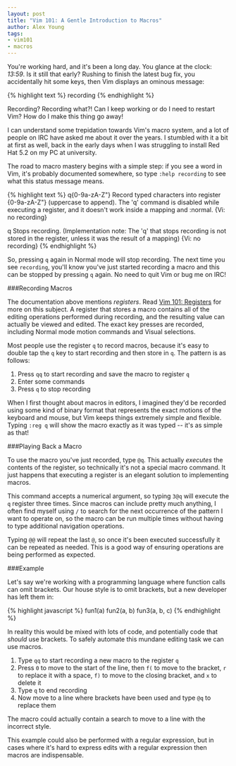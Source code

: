 ```yaml
---
layout: post
title: "Vim 101: A Gentle Introduction to Macros"
author: Alex Young
tags:
- vim101
- macros
---
```


You're working hard, and it's been a long day.  You glance at the clock: _13:59_.  Is it still that early?  Rushing to finish the latest bug fix, you accidentally hit some keys, then Vim displays an ominous message:

{% highlight text %}
recording
{% endhighlight %}

Recording?  Recording what?!  Can I keep working or do I need to restart Vim?  How do I make this thing go away!

I can understand some trepidation towards Vim's macro system, and a lot of people on IRC have asked me about it over the years.  I stumbled with it a bit at first as well, back in the early days when I was struggling to install Red Hat 5.2 on my PC at university.

The road to macro mastery begins with a simple step: if you see a word in Vim, it's probably documented somewhere, so type `:help recording` to see what this status message means.

{% highlight text %}
q{0-9a-zA-Z"}   Record typed characters into register {0-9a-zA-Z"}
                (uppercase to append).  The 'q' command is disabled
                while executing a register, and it doesn't work inside
                a mapping and :normal.  {Vi: no recording}

q               Stops recording.  (Implementation note: The 'q' that
                stops recording is not stored in the register, unless
                it was the result of a mapping)  {Vi: no recording}
{% endhighlight %}

So, pressing `q` again in Normal mode will stop recording.  The next time you see `recording`, you'll know you've just started recording a macro and this can be stopped by pressing `q` again.  No need to quit Vim or bug me on IRC!

###Recording Macros

The documentation above mentions _registers_.  Read [Vim 101: Registers](http://usevim.com/2012/04/13/registers/) for more on this subject.  A register that stores a macro contains all of the editing operations performed during recording, and the resulting value can actually be viewed and edited.  The exact key presses are recorded, including Normal mode motion commands and Visual selections.

Most people use the register `q` to record macros, because it's easy to double tap the `q` key to start recording and then store in `q`.  The pattern is as follows:

1. Press `qq` to start recording and save the macro to register `q`
2. Enter some commands
3. Press `q` to stop recording

When I first thought about macros in editors, I imagined they'd be recorded using some kind of binary format that represents the exact motions of the keyboard and mouse, but Vim keeps things extremely simple and flexible.  Typing `:reg q` will show the macro exactly as it was typed -- it's as simple as that!

###Playing Back a Macro

To use the macro you've just recorded, type `@q`.  This actually _executes_ the contents of the register, so technically it's not a special macro command.  It just happens that executing a register is an elegant solution to implementing macros.

This command accepts a numerical argument, so typing `3@q` will execute the `q` register three times.  Since macros can include pretty much anything, I often find myself using `/` to search for the next occurrence of the pattern I want to operate on, so the macro can be run multiple times without having to type additional navigation operations.

Typing `@@` will repeat the last `@`, so once it's been executed successfully it can be repeated as needed.  This is a good way of ensuring operations are being performed as expected.

###Example

Let's say we're working with a programming language where function calls can omit brackets.  Our house style is to omit brackets, but a new developer has left them in:

{% highlight javascript %}
fun1(a)
fun2(a, b)
fun3(a, b, c)
{% endhighlight %}

In reality this would be mixed with lots of code, and potentially code that _should_ use brackets.  To safely automate this mundane editing task we can use macros.

1. Type `qq` to start recording a new macro to the register `q`
2. Press `0` to move to the start of the line, then `f(` to move to the bracket, `r ` to replace it with a space, `f)` to move to the closing bracket, and `x` to delete it
3. Type `q` to end recording
4. Now move to a line where brackets have been used and type `@q` to replace them

The macro could actually contain a search to move to a line with the incorrect style.

This example could also be performed with a regular expression, but in cases where it's hard to express edits with a regular expression then macros are indispensable.

